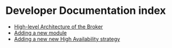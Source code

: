 # Developer Documentation index

- [High-level Architecture of the Broker](dev/architecture.md)
- [Adding a new module](dev/adding-a-new-module.md)
- [Adding a new new High Availability strategy](dev/adding-a-new-high-availability-strategy.md)